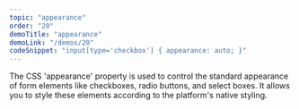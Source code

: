 ```yaml
---
topic: "appearance"
order: "20"
demoTitle: "appearance"
demoLink: "/demos/20"
codeSnippet: "input[type='checkbox'] { appearance: auto; }"
---
```


The CSS 'appearance' property is used to control the standard appearance of form elements like checkboxes, radio buttons, and select boxes. It allows you to style these elements according to the platform's native styling.
<br />
